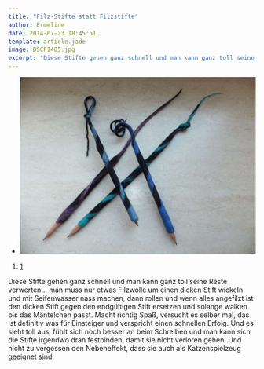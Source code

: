 ```yaml
---
title: "Filz-Stifte statt Filzstifte"
author: Ermeline
date: 2014-07-23 18:45:51
template: article.jade
image: DSCF1405.jpg
excerpt: "Diese Stifte gehen ganz schnell und man kann ganz toll seine Reste verwerten..."
---
```


-   ![DSCF1405](DSCF1405.jpg)

1.  [1](#)

Diese Stifte gehen ganz schnell und man kann ganz toll seine Reste
verwerten... man muss nur etwas Filzwolle um einen dicken Stift wickeln
und mit Seifenwasser nass machen, dann rollen und wenn alles angefilzt
ist den dicken Stift gegen den endgültigen Stift ersetzen und solange
walken bis das Mäntelchen passt. Macht richtig Spaß, versucht es selber
mal, das ist definitiv was für Einsteiger und verspricht einen schnellen
Erfolg. Und es sieht toll aus, fühlt sich noch besser an beim Schreiben
und man kann sich die Stifte irgendwo dran festbinden, damit sie nicht
verloren gehen. Und nicht zu vergessen den Nebeneffekt, dass sie auch
als Katzenspielzeug geeignet sind.
